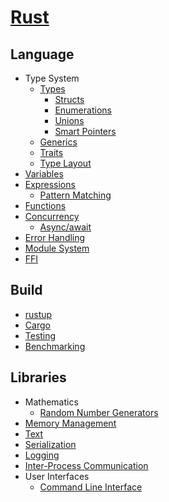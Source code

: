 # [Rust](Rust.md)
## Language
- Type System
  - [Types](Language/Type%20System/Types/README.md)
    - [Structs](Language/Type%20System/Types/Structs.md)
    - [Enumerations](Language/Type%20System/Types/Enumerations.md)
    - [Unions](Language/Type%20System/Types/Unions.md)
    - [Smart Pointers](Language/Type%20System/Types/Smart%20Pointers.md)
  - [Generics](Language/Type%20System/Generics.md)
  - [Traits](Language/Type%20System/Traits.md)
  - [Type Layout](Language/Type%20System/Type%20Layout.md)
- [Variables](Language/Variables.md)
- [Expressions](Language/Expressions.md)
  - [Pattern Matching](Language/Pattern%20Matching.md)
- [Functions](Language/Functions.md)
- [Concurrency](Language/Concurrency/README.md)
  - [Async/await](Language/Concurrency/Async-await.md)
- [Error Handling](Language/Error%20Handling.md)
- [Module System](Language/Module%20System.md)
- [FFI](Language/FFI.md)

## Build
- [rustup](Build/rustup.md)
- [Cargo](Build/Cargo.md)
- [Testing](Build/Testing.md)
- [Benchmarking](Build/Benchmarking.md)

## Libraries
- Mathematics
  - [Random Number Generators](Libraries/Mathematics/Random%20Number%20Generators.md)
- [Memory Management](Libraries/Memory%20Management.md)
- [Text](Libraries/Text.md)
- [Serialization](Libraries/Serialization.md)
- [Logging](Libraries/Logging.md)
- [Inter-Process Communication](Libraries/IPC.md)
- User Interfaces
  - [Command Line Interface](Libraries/UI/Command%20Line.md)